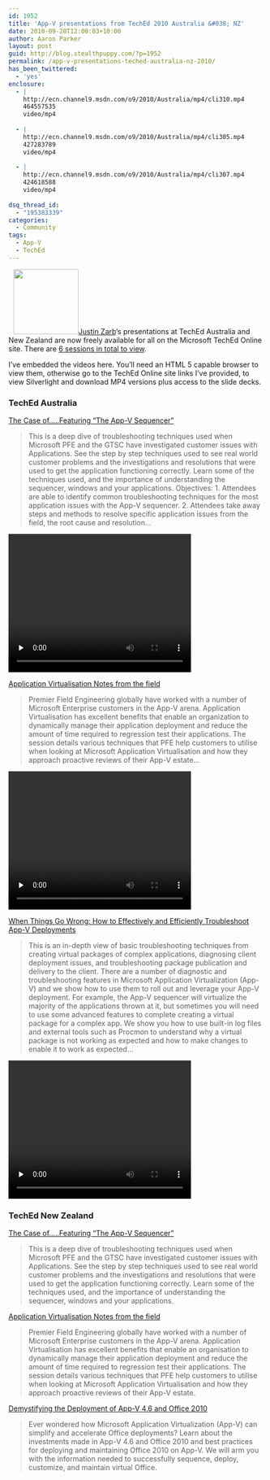 ```yaml
---
id: 1952
title: 'App-V presentations from TechEd 2010 Australia &#038; NZ'
date: 2010-09-28T12:00:03+10:00
author: Aaron Parker
layout: post
guid: http://blog.stealthpuppy.com/?p=1952
permalink: /app-v-presentations-teched-australia-nz-2010/
has_been_twittered:
  - 'yes'
enclosure:
  - |
    http://ecn.channel9.msdn.com/o9/2010/Australia/mp4/cli310.mp4
    464557535
    video/mp4
    
  - |
    http://ecn.channel9.msdn.com/o9/2010/Australia/mp4/cli305.mp4
    427283789
    video/mp4
    
  - |
    http://ecn.channel9.msdn.com/o9/2010/Australia/mp4/cli307.mp4
    424618588
    video/mp4
    
dsq_thread_id:
  - "195383339"
categories:
  - Community
tags:
  - App-V
  - TechEd
---
```

<a href="http://stealthpuppy.com/community/may-user-group-presentations/attachment/softgridpresentationpng/" style="margin: 0px 0px 5px 10px; display: inline; border-width: 0px;" rel="attachment wp-att-542"><img src="http://stealthpuppy.com/wp-content/uploads/2008/04/softgridpresentation.png" alt="" title="softgridpresentation.png" width="128" height="128" class="alignright size-full wp-image-542" /></a>[Justin Zarb](http://appvguy.com)&#8216;s presentations at TechEd Australia and New Zealand are now freely available for all on the Microsoft TechEd Online site. There are [6 sessions in total to view](http://www.msteched.com/Speakers/Justin-Zarb).

I&#8217;ve embedded the videos here. You&#8217;ll need an HTML 5 capable browser to view them, otherwise go to the TechEd Online site links I&#8217;ve provided, to view Silverlight and download MP4 versions plus access to the slide decks.

### TechEd Australia

[The Case of&#8230;..Featuring &#8220;The App-V Sequencer&#8221;](http://www.msteched.com/2010/Australia/CLI310)

> This is a deep dive of troubleshooting techniques used when Microsoft PFE and the GTSC have investigated customer issues with Applications. See the step by step techniques used to see real world customer problems and the investigations and resolutions that were used to get the application functioning correctly. Learn some of the techniques used, and the importance of understanding the sequencer, windows and your applications. Objectives: 1. Attendees are able to identify common troubleshooting techniques for the most application issues with the App-V sequencer. 2. Attendees take away steps and methods to resolve specific application issues from the field, the root cause and resolution&#8230;

<video src="http://ecn.channel9.msdn.com/o9/2010/Australia/mp4/cli310.mp4" controls="controls" preload="none" width="360" height="272"></video>

[Application Virtualisation Notes from the field](http://www.msteched.com/2010/Australia/CLI305)

> Premier Field Engineering globally have worked with a number of Microsoft Enterprise customers in the App-V arena. Application Virtualisation has excellent benefits that enable an organization to dynamically manage their application deployment and reduce the amount of time required to regression test their applications. The session details various techniques that PFE help customers to utilise when looking at Microsoft Application Virtualisation and how they approach proactive reviews of their App-V estate&#8230;

<video src="http://ecn.channel9.msdn.com/o9/2010/Australia/mp4/cli305.mp4" controls="controls" preload="none" width="360" height="272"></video>

[When Things Go Wrong: How to Effectively and Efficiently Troubleshoot App-V Deployments](http://www.msteched.com/2010/Australia/CLI307)

> This is an in-depth view of basic troubleshooting techniques from creating virtual packages of complex applications, diagnosing client deployment issues, and troubleshooting package publication and delivery to the client. There are a number of diagnostic and troubleshooting features in Microsoft Application Virtualization (App-V) and we show how to use them to roll out and leverage your App-V deployment. For example, the App-V sequencer will virtualize the majority of the applications thrown at it, but sometimes you will need to use some advanced features to complete creating a virtual package for a complex app. We show you how to use built-in log files and external tools such as Procmon to understand why a virtual package is not working as expected and how to make changes to enable it to work as expected&#8230;

<video src="http://ecn.channel9.msdn.com/o9/2010/Australia/mp4/cli307.mp4" controls="controls" preload="none" width="360" height="272"></video>

### TechEd New Zealand

[The Case of&#8230;..Featuring &#8220;The App-V Sequencer&#8221;](http://www.msteched.com/2010/NewZealand/CLI310)

> This is a deep dive of troubleshooting techniques used when Microsoft PFE and the GTSC have investigated customer issues with Applications. See the step by step techniques used to see real world customer problems and the investigations and resolutions that were used to get the application functioning correctly. Learn some of the techniques used, and the importance of understanding the sequencer, windows and your applications.

[Application Virtualisation Notes from the field](http://www.msteched.com/2010/NewZealand/CLI305)

> Premier Field Engineering globally have worked with a number of Microsoft Enterprise customers in the App-V arena. Application Virtualisation has excellent benefits that enable an organisation to dynamically manage their application deployment and reduce the amount of time required to regression test their applications. The session details various techniques that PFE help customers to utilise when looking at Microsoft Application Virtualisation and how they approach proactive reviews of their App-V estate.

[Demystifying the Deployment of App-V 4.6 and Office 2010](http://www.msteched.com/2010/NewZealand/CLI302)

> Ever wondered how Microsoft Application Virtualization (App-V) can simplify and accelerate Office deployments? Learn about the investments made in App-V 4.6 and Office 2010 and best practices for deploying and maintaining Office 2010 on App-V. We will arm you with the information needed to successfully sequence, deploy, customize, and maintain virtual Office.